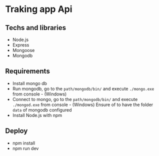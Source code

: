 # Traking app Api

## Techs and libraries
- Node.js
- Express
- Mongoose
- Mongodb

## Requirements
- Install mongo db
- Run mongodb, go to the `path/mongodb/bin/` and execute `./mongo.exe` from console - (Windows)
- Connect to mongo, go to the `path/mongodb/bin/` and execute `./mongod.exe` from console - (Windows)
  Ensure of to have the folder `data` of mongodb configured
- Install Node.js with npm

## Deploy
- npm install
- npm run dev